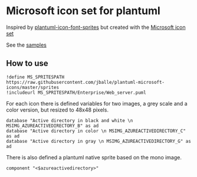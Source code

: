# Microsoft icon set for plantuml

Inspired by [plantuml-icon-font-sprites](https://github.com/tupadr3/plantuml-icon-font-sprites)
but created with the [Microsoft icon set](http://aka.ms/CnESymbols)

See the [samples](samples/README.md)

## How to use

```
!define MS_SPRITESPATH https://raw.githubusercontent.com/jballe/plantuml-microsoft-icons/master/sprites
!includeurl MS_SPRITESPATH/Enterprise/Web_server.puml
```

For each icon there is defined variables for two images, a grey scale and a color version, but resized to 48x48 pixels.

```
database "Active directory in black and white \n MSIMG_AZUREACTIVEDIRECTORY_B" as ad
database "Active directory in color \n MSIMG_AZUREACTIVEDIRECTORY_C" as ad
database "Active directory in gray \n MSIMG_AZUREACTIVEDIRECTORY_G" as ad
```

There is also defined a plantuml native sprite based on the mono image.

```
component "<$azureactivedirectory>"
```
